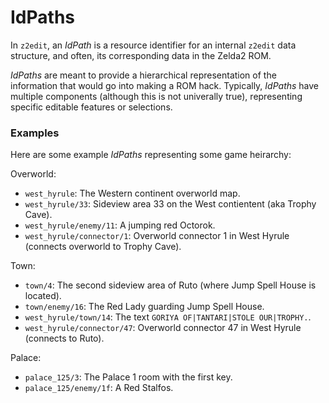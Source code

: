 # IdPaths

In `z2edit`, an *IdPath* is a resource identifier for an internal `z2edit`
data structure, and often, its corresponding data in the Zelda2 ROM.

*IdPaths* are meant to provide a hierarchical representation of the
information that would go into making a ROM hack.  Typically, *IdPaths*
have multiple components (although this is not univerally true),
representing specific editable features or selections.

### Examples

Here are some example *IdPaths* representing some game heirarchy:

Overworld:

- `west_hyrule`: The Western continent overworld map.
- `west_hyrule/33`: Sideview area 33 on the West contientent (aka Trophy Cave).
- `west_hyrule/enemy/11`: A jumping red Octorok.
- `west_hyrule/connector/1`: Overworld connector 1 in West Hyrule
   (connects overworld to Trophy Cave).

Town:

- `town/4`: The second sideview area of Ruto (where Jump Spell House is
   located).
- `town/enemy/16`: The Red Lady guarding Jump Spell House.
- `west_hyrule/town/14`: The text `GORIYA OF|TANTARI|STOLE OUR|TROPHY.`.
- `west_hyrule/connector/47`: Overworld connector 47 in West Hyrule
  (connects to Ruto).

Palace:

- `palace_125/3`: The Palace 1 room with the first key.
- `palace_125/enemy/1f`: A Red Stalfos.
